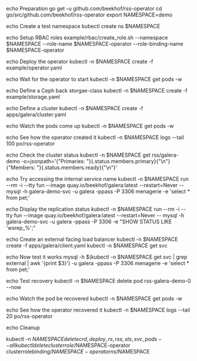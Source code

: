 
echo Preparation
go get -u github.com/beekhof/rss-operator
cd go/src/github.com/beekhof/rss-operator
export NAMESPACE=demo

echo Create a test namespace
kubectl create ns $NAMESPACE

echo Setup RBAC roles
example/rbac/create_role.sh --namespace $NAMESPACE --role-name $NAMESPACE-operator --role-binding-name $NAMESPACE-operator

echo Deploy the operator
kubectl -n $NAMESPACE create -f example/operator.yaml

echo Wait for the operator to start
kubectl -n $NAMESPACE get pods -w



echo Define a Ceph back storgae-class
kubectl -n $NAMESPACE create -f example/storage.yaml

echo Define a cluster
kubectl -n $NAMESPACE create -f apps/galera/cluster.yaml

echo Watch the pods come up
kubectl -n $NAMESPACE get pods -w




echo See how the operator created it
kubectl -n $NAMESPACE logs --tail 100 po/rss-operator

echo Check the cluster status
kubectl -n $NAMESPACE get rss/galera-demo -o=jsonpath='{"Primaries: "}{.status.members.primary}{"\n"}{"Members:   "}{.status.members.ready}{"\n"}'

echo Try accessing the internal service name
kubectl  -n $NAMESPACE run --rm -i --tty fun --image quay.io/beekhof/galera:latest --restart=Never -- mysql -h galera-demo-svc -u galera -ppass -P 3306 menagerie -e 'select * from pet;'

echo Display the replication status
kubectl -n $NAMESPACE run --rm -i --tty fun --image quay.io/beekhof/galera:latest --restart=Never -- mysql -h galera-demo-svc -u galera -ppass -P 3306  -e "SHOW STATUS LIKE 'wsrep_%';" 

echo Create an external facing load balancer
kubectl -n $NAMESPACE create -f apps/galera/client.yaml
kubectl -n $NAMESPACE get svc

echo Now test it works
mysql -h $(kubectl -n $NAMESPACE get svc | grep external | awk '{print $3}') -u galera -ppass -P 3306  menagerie -e 'select * from pet;'

echo Test recovery
kubectl -n $NAMESPACE delete pod rss-galera-demo-0 --now

echo Watch the pod be recovered
kubectl -n $NAMESPACE get pods -w




echo See how the operator recovered it
kubectl -n $NAMESPACE logs --tail 20 po/rss-operator


echo Cleanup

kubectl -n $NAMESPACE delete crd,deploy,rs,rss,sts,svc,pods --all
kubectl delete clusterrole/$NAMESPACE-operator clusterrolebinding/$NAMESPACE-operator ns/$NAMESPACE
